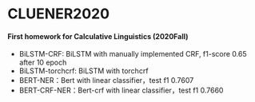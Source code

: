 # CLUENER2020

#### First homework for Calculative Linguistics (2020Fall)

- BiLSTM-CRF: BiLSTM with manually implemented CRF, f1-score 0.65 after 10 epoch
- BiLSTM-torchcrf: BiLSTM with torchcrf
- BERT-NER：Bert with linear classifier，test f1 0.7607
- BERT-CRF-NER：Bert-crf with linear classifier，test f1 0.7660